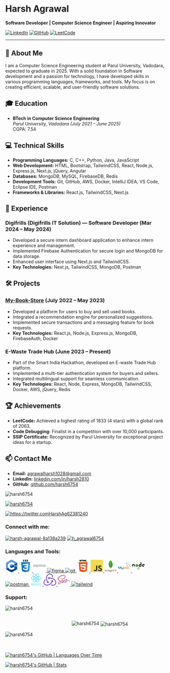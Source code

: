 # Harsh Agrawal

**Software Developer | Computer Science Engineer | Aspiring Innovator**

[![LinkedIn](https://img.shields.io/badge/LinkedIn-Harsh%20Agrawal-blue)](https://linkedin.com/in/harsh2810)
[![GitHub](https://img.shields.io/badge/GitHub-harsh6754-lightgrey)](https://github.com/harsh6754)
[![LeetCode](https://img.shields.io/badge/LeetCode-Harsh1028-orange)](https://leetcode.com/u/Harsh1028/)

---

## 👋 About Me
I am a Computer Science Engineering student at Parul University, Vadodara, expected to graduate in 2025. With a solid foundation in Software development and a passion for technology, I have developed skills in various programming languages, frameworks, and tools. My focus is on creating efficient, scalable, and user-friendly software solutions.

## 🎓 Education
- **BTech in Computer Science Engineering**  
  *Parul University, Vadodara (July 2021 – June 2025)*  
  CGPA: 7.54

## 💻 Technical Skills
- **Programming Languages:** C, C++, Python, Java, JavaScript
- **Web Development:** HTML, Bootstrap, TailwindCSS, React, Node.js, Express.js, Next.js, jQuery, Angular
- **Databases:** MongoDB, MySQL, FirebaseDB, Redis
- **Development Tools:** Git, GitHub, AWS, Docker, IntelliJ IDEA, VS Code, Eclipse IDE, Postman
- **Frameworks & Libraries:** React.js, TailwindCSS, Next.js

## 💼 Experience
### Digifrills (Digifrills IT Solution) — Software Developer (Mar 2024 – May 2024)
- Developed a secure intern dashboard application to enhance intern experience and management.
- Implemented Firebase Authentication for secure login and MongoDB for data storage.
- Enhanced user interface using Next.js and TailwindCSS.
- **Key Technologies:** Next.js, TailwindCSS, MongoDB, Postman

## 🛠️ Projects
### [My-Book-Store](https://github.com/harsh6754/my-book-store) (July 2022 – May 2023)
- Developed a platform for users to buy and sell used books.
- Integrated a recommendation engine for personalized suggestions.
- Implemented secure transactions and a messaging feature for book requests.
- **Key Technologies:** React.js, Node.js, Express.js, MongoDB, FirebaseAuth, Docker

### E-Waste Trade Hub (June 2023 – Present)
- Part of the Smart India Hackathon, developed an E-waste Trade Hub platform.
- Implemented a multi-tier authentication system for buyers and sellers.
- Integrated multilingual support for seamless communication.
- **Key Technologies:** React, Node, Express, MongoDB, TailwindCSS, Docker, AWS, jQuery, Redis

## 🏆 Achievements
- **LeetCode:** Achieved a highest rating of 1833 (4 stars) with a global rank of 2063.
- **Code Debugging:** Finalist in a competition with over 10,000 participants.
- **SSIP Certificate:** Recognized by Parul University for exceptional project ideas for a startup.

## 📫 Contact Me
- **Email:** [agrawalharsh1028@gmail.com](mailto:agrawalharsh1028@gmail.com)
- **LinkedIn:** [linkedin.com/in/harsh2810](https://linkedin.com/in/harsh2810)
- **GitHub:** [github.com/harsh6754](https://github.com/harsh6754)



<p align="left"> <img src="https://komarev.com/ghpvc/?username=harsh6754&label=Profile%20views&color=0e75b6&style=flat" alt="harsh6754" /> </p>

<p align="left><img src="https://github-profile-trophy.vercel.app/?harsh6754=ryo-ma&theme=dark_lover"/></p>

<p align="left"> <a href="https://github.com/ryo-ma/github-profile-trophy"><img src="https://github-profile-trophy.vercel.app/?username=harsh6754" alt="harsh6754" /></a> </p>

<p align="left"> <a href=" https://twitter.com/HarshAg62381240" target="blank"><img src="https://img.shields.io/twitter/follow/HarshAg62381240?logo=twitter&style=for-the-badge" alt="https://twitter.comHarshAg62381240" /></a> </p>


<h3 align="left">Connect with me:</h3>
<p align="left">
<a href="https://www.linkedin.com/in/harsh-agrawal-8a138a239/" target="blank"><img align="center" src="https://raw.githubusercontent.com/rahuldkjain/github-profile-readme-generator/master/src/images/icons/Social/linked-in-alt.svg" alt="harsh-agrawal-8a138a239" height="30" width="40" /></a>
<a href="https://leetcode.com/h_agrawal6754/" target="blank"><img align="center" src="https://raw.githubusercontent.com/rahuldkjain/github-profile-readme-generator/master/src/images/icons/Social/leet-code.svg" alt="h_agrawal6754" height="30" width="40" /></a>
</p>

<h3 align="left">Languages and Tools:</h3>
<p align="left"> <a href="https://www.w3schools.com/cpp/" target="_blank" rel="noreferrer"> <img src="https://raw.githubusercontent.com/devicons/devicon/master/icons/cplusplus/cplusplus-original.svg" alt="cplusplus" width="40" height="40"/> </a> <a href="https://www.w3schools.com/css/" target="_blank" rel="noreferrer"> <img src="https://raw.githubusercontent.com/devicons/devicon/master/icons/css3/css3-original-wordmark.svg" alt="css3" width="40" height="40"/> </a> <a href="https://expressjs.com" target="_blank" rel="noreferrer"> <img src="https://raw.githubusercontent.com/devicons/devicon/master/icons/express/express-original-wordmark.svg" alt="express" width="40" height="40"/> </a> <a href="https://www.figma.com/" target="_blank" rel="noreferrer"> <img src="https://www.vectorlogo.zone/logos/figma/figma-icon.svg" alt="figma" width="40" height="40"/> </a> <a href="https://git-scm.com/" target="_blank" rel="noreferrer"> <img src="https://www.vectorlogo.zone/logos/git-scm/git-scm-icon.svg" alt="git" width="40" height="40"/> </a> <a href="https://www.w3.org/html/" target="_blank" rel="noreferrer"> <img src="https://raw.githubusercontent.com/devicons/devicon/master/icons/html5/html5-original-wordmark.svg" alt="html5" width="40" height="40"/> </a> <a href="https://developer.mozilla.org/en-US/docs/Web/JavaScript" target="_blank" rel="noreferrer"> <img src="https://raw.githubusercontent.com/devicons/devicon/master/icons/javascript/javascript-original.svg" alt="javascript" width="40" height="40"/> </a> <a href="https://www.mongodb.com/" target="_blank" rel="noreferrer"> <img src="https://raw.githubusercontent.com/devicons/devicon/master/icons/mongodb/mongodb-original-wordmark.svg" alt="mongodb" width="40" height="40"/> </a> <a href="https://www.mysql.com/" target="_blank" rel="noreferrer"> <img src="https://raw.githubusercontent.com/devicons/devicon/master/icons/mysql/mysql-original-wordmark.svg" alt="mysql" width="40" height="40"/> </a> <a href="https://nodejs.org" target="_blank" rel="noreferrer"> <img src="https://raw.githubusercontent.com/devicons/devicon/master/icons/nodejs/nodejs-original-wordmark.svg" alt="nodejs" width="40" height="40"/> </a> <a href="https://postman.com" target="_blank" rel="noreferrer"> <img src="https://www.vectorlogo.zone/logos/getpostman/getpostman-icon.svg" alt="postman" width="40" height="40"/> </a> <a href="https://reactjs.org/" target="_blank" rel="noreferrer"> <img src="https://raw.githubusercontent.com/devicons/devicon/master/icons/react/react-original-wordmark.svg" alt="react" width="40" height="40"/> </a> <a href="https://redux.js.org" target="_blank" rel="noreferrer"> <img src="https://raw.githubusercontent.com/devicons/devicon/master/icons/redux/redux-original.svg" alt="redux" width="40" height="40"/> </a> <a href="https://sass-lang.com" target="_blank" rel="noreferrer"> <img src="https://raw.githubusercontent.com/devicons/devicon/master/icons/sass/sass-original.svg" alt="sass" width="40" height="40"/> </a> <a href="https://tailwindcss.com/" target="_blank" rel="noreferrer"> <img src="https://www.vectorlogo.zone/logos/tailwindcss/tailwindcss-icon.svg" alt="tailwind" width="40" height="40"/> </a> </p>

<h3 align="left">Support:</h3>
<p><a href="https://www.buymeacoffee.com/harsh6754"> <img align="left" src="https://cdn.buymeacoffee.com/buttons/v2/default-yellow.png" height="50" width="210" alt="harsh6754" /></a></p>

<br><br>

<p><img align="left" src="https://github-readme-stats.vercel.app/api/top-langs?username=harsh6754&show_icons=true&locale=en&layout=compact" alt="harsh6754" /></p>


<p>&nbsp;<img align="center" src="https://github-readme-stats.vercel.app/api?username=harsh6754&show_icons=true&locale=en" alt="harsh6754" /></p>

<p><img align="center" src="https://github-readme-streak-stats.herokuapp.com/?user=harsh6754&" alt="harsh6754" /></p>


<br><br>
[![harsh6754's GitHub | Languages Over Time](https://stats.quine.sh/harsh6754/languages-over-time?theme=dark)](https://quine.sh?utm_source=widgets&utm_campaign=harsh6754)

[![harsh6754's GitHub | Stats](https://stats.quine.sh/harsh6754/github?theme=dark)](https://quine.sh?utm_source=widgets&utm_campaign=harsh6754)


